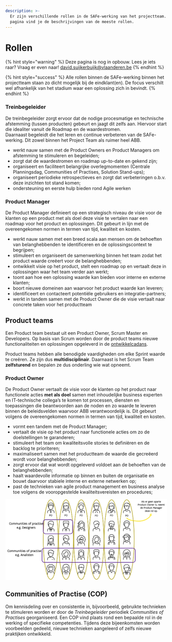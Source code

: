 ```yaml
---
description: >-
  Er zijn verschillende rollen in de SAFe-werking van het projectteam. Op deze
  pagina vind je de beschrijvingen van de meeste rollen.
---
```


# Rollen

{% hint style="warning" %}
Deze pagina is nog in opbouw. Lees je iets raar? Vraag er even naar! [david.suijkerbuijk@vlaanderen.be](mailto:david.suijkerbuijk@vlaanderen.be)
{% endhint %}

{% hint style="success" %}
Alle rollen binnen de SAFe-werking binnen het projectteam staan zo dicht mogelijk bij de eindklant\(en\). De focus verschilt wel afhankelijk van het stadium waar een oplossing zich in bevindt. 
{% endhint %}

### Treinbegeleider

De treinbegeleider zorgt ervoor dat de nodige procesmatige en technische afstemming \(tussen producten\) gebeurt en jaagt dit zelfs aan. Hiervoor start die idealiter vanuit de Roadmap en de waardestromen.  
Daarnaast begeleidt die het leren en continue verbeteren van de SAFe-werking. Dit zowel binnen het Project Team als ruimer heel ABB.

* werkt nauw samen met de Product Owners en Product Managers om afstemming te stimuleren en begeleiden;
* zorgt dat de waardestromen en roadmap up-to-date en gekend zijn;
* organiseert en faciliteert belangrijke overlegmomenten \(Centrale Planningsdag, Communities of Practises, Solution Stand-ups\);
* organiseert periodieke retrospectieves en zorgt dat verbeteringen o.b.v. deze inzichten tot stand komen;
* ondersteuning en eerste hulp bieden rond Agile werken

### Product Manager

De Product Manager definieert op een strategisch niveau de visie voor de klanten op een product met als doel deze visie te vertalen naar een roadmap voor het product en oplossingen. Dit gebeurt in lijn met de overeengekomen normen in termen van tijd, kwaliteit en kosten.

* werkt nauw samen met een breed scala aan mensen om de behoeften van belanghebbenden te identificeren en de oplossingscontext te begrijpen;
* stimuleert en organiseert de samenwerking binnen het team zodat het product waarde creëert voor de belanghebbenden;
* ontwikkelt visie op het product, stelt een roadmap op en vertaalt deze in oplossingen waar het team verder aan werkt;
* toont aan hoe een oplossing waarde kan bieden voor interne en externe klanten;
* boort nieuwe domeinen aan waarvoor het product waarde kan leveren;
* identificeert en contacteert potentiële gebruikers en integratie-partners;
* werkt in tandem samen met de Product Owner die de visie vertaalt naar concrete taken voor het productteam 

## Product teams

Een Product team bestaat uit een Product Owner, Scrum Master en Developers. Op basis van Scrum worden door de product teams nieuwe functionaliteiten en oplossingen opgeleverd in de [ontwikkelcadans](de-ontwikkelcadans.md). 

Product teams hebben alle benodigde vaardigheden  om elke Sprint waarde te creëren. Ze zijn dus **multidisciplinair**. Daarnaast is het Scrum Team **zelfsturend** en bepalen ze dus onderling wie wat opneemt.

### Product Owner

De Product Owner vertaalt de visie voor de klanten op het product naar functionele acties **met als doel** samen met inhoudelijke business experten en IT-technische collega’s te komen tot processen, diensten en toepassingen die beantwoorden aan de noden en zo waarde te leveren binnen de beleidsvelden waarvoor ABB verantwoordelijk is. Dit gebeurt volgens de overeengekomen normen in termen van tijd, kwaliteit en kosten.

* vormt een tandem met de Product Manager;
* vertaalt de visie op het product naar functionele acties om zo de doelstellingen te garanderen;
* stimuleert het team om kwaliteitsvolle stories te definiëren en de backlog te prioriteren;
* maximaliseert samen met het productteam de waarde die  gecreëerd wordt voor belanghebbenden;
* zorgt ervoor dat wat wordt opgeleverd voldoet aan de behoeften van de belanghebbenden;
* haalt waardevolle informatie op binnen en buiten de organisatie en bouwt daarvoor stabiele interne en externe netwerken op;
* past de technieken van agile product management en business analyse toe volgens de vooropgestelde kwaliteitsvereisten en procedures;

![Visualisatie Agile product teams](../.gitbook/assets/image%20%286%29.png)

## Communities of Practise \(COP\)

Om kennisdeling over en consistentie in, bijvoorbeeld, gebruikte technieken te stimuleren worden er door de _Treinbegeleider_ periodiek _Communities of Practises_ georganiseerd. Een COP vind plaats rond een bepaalde rol in de werking of specifieke competenties. Tijdens deze bijeenkomsten worden voorbeelden gedeeld, nieuwe technieken aangeleerd of zelfs nieuwe praktijken ontwikkeld.





